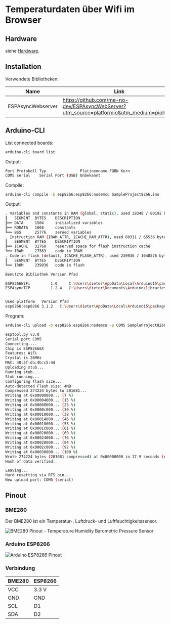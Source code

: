 # Temperaturdaten über Wifi im Browser

## Hardware

siehe [Hardware](doc/hardware.md).

## Installation 

Verwendete Bibliotheken:

| Name | Link |
|------|------|
| ESPAsyncWebserver | https://github.com/me-no-dev/ESPAsyncWebServer?utm_source=platformio&utm_medium=piohome |

## Arduino-CLI

List connected boards:
```bash
arduino-cli board list
```

Output:
```bash
Port Protokoll Typ               Platinenname FQBN Kern
COM5 serial    Serial Port (USB) Unbekannt
```

Compile:
```bash
arduino-cli compile -b esp8266:esp8266:nodemcu SampleProject8266.ino
```
Output:
```bash
. Variables and constants in RAM (global, static), used 28348 / 80192 bytes (35%)
║   SEGMENT  BYTES    DESCRIPTION
╠══ DATA     1504     initialized variables
╠══ RODATA   1068     constants
╚══ BSS      25776    zeroed variables
. Instruction RAM (IRAM_ATTR, ICACHE_RAM_ATTR), used 60331 / 65536 bytes (92%)
║   SEGMENT  BYTES    DESCRIPTION
╠══ ICACHE   32768    reserved space for flash instruction cache
╚══ IRAM     27563    code in IRAM
. Code in flash (default, ICACHE_FLASH_ATTR), used 239936 / 1048576 bytes (22%)
║   SEGMENT  BYTES    DESCRIPTION
╚══ IROM     239936   code in flash

Benutzte Bibliothek Version Pfad

ESP8266WiFi         1.0     C:\Users\dieter\AppData\Local\Arduino15\packages\esp8266\hardware\esp8266\3.1.2\libraries\ESP8266WiFi
ESPAsyncTCP         1.2.4   C:\Users\dieter\Documents\Arduino\libraries\ESPAsyncTCP


Used platform   Version Pfad
esp8266:esp8266 3.1.2   C:\Users\dieter\AppData\Local\Arduino15\packages\esp8266\hardware\esp8266\3.1.2
```
Program:

```bash
arduino-cli upload -b esp8266:esp8266:nodemcu -p COM5 SampleProject8266.ino
```

```bash
esptool.py v3.0
Serial port COM5
Connecting....
Chip is ESP8266EX
Features: WiFi
Crystal is 26MHz
MAC: 48:3f:da:4b:c5:4d
Uploading stub...
Running stub...
Stub running...
Configuring flash size...
Auto-detected Flash size: 4MB
Compressed 274224 bytes to 201681...
Writing at 0x00000000... (7 %)
Writing at 0x00004000... (15 %)
Writing at 0x00008000... (23 %)
Writing at 0x0000c000... (30 %)
Writing at 0x00010000... (38 %)
Writing at 0x00014000... (46 %)
Writing at 0x00018000... (53 %)
Writing at 0x0001c000... (61 %)
Writing at 0x00020000... (69 %)
Writing at 0x00024000... (76 %)
Writing at 0x00028000... (84 %)
Writing at 0x0002c000... (92 %)
Writing at 0x00030000... (100 %)
Wrote 274224 bytes (201681 compressed) at 0x00000000 in 17.9 seconds (effective 122.5 kbit/s)...
Hash of data verified.

Leaving...
Hard resetting via RTS pin...
New upload port: COM5 (serial)
```

## Pinout

### BME280

Der BME280 ist ein Temperatur-, Luftdruck- und Luftfeuchtigkeitssensor.

![BME280 Pinout - Temperature Humidity Barometric Pressure Sensor](assets/BME280-Pinout-Temperature-Humidity-Barometric-Pressure-Sensor.png)

### Arduino ESP8266

![Arduino ESP8266 Pinout](assets/ESP_Pinout.png)

### Verbindung

| BME280 | ESP8266 |
| ------ | ------- |
| VCC    | 3.3 V   |
| GND    | GND     |
| SCL    | D1      |
| SDA    | D2      |
